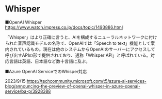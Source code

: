 # Whisper

■OpenAI Whisper
https://www.watch.impress.co.jp/docs/topic/1493886.html

「Whisper」はより正確に言うと、AIを構成するニューラルネットワークに付けられた音声認識モデルの名称で、OpenAIでは「Speech to text」機能として案内されているもの。現在は他のシステムからOpenAIのサーバーにアクセスして呼び出すAPIの形で提供されており、通称「Whisper API」と呼ばれている。対応言語は英語、日本語など数十言語に及ぶ。

■Azure OpenAI ServiceでのWhisper対応

2023/9/15
https://techcommunity.microsoft.com/t5/azure-ai-services-blog/announcing-the-preview-of-openai-whisper-in-azure-openai-service/ba-p/3928388
